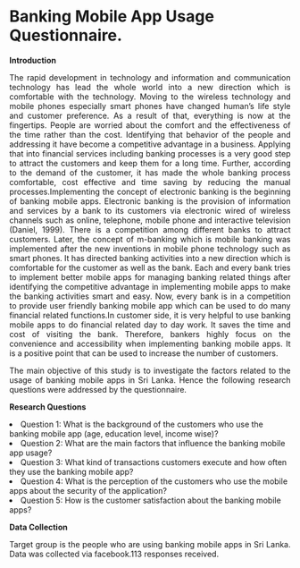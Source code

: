 # Banking Mobile App Usage Questionnaire.

<b>Introduction</b>

<p style="text-align:justify;">The rapid development in technology and information and communication technology has lead the whole world into a new direction which is comfortable with the technology. Moving to the wireless technology and mobile phones especially smart phones have changed human’s life style and customer preference. As a result of that, everything is now at the fingertips. People are worried about the comfort and the effectiveness of the time rather than the cost. Identifying that behavior of the people and addressing it have become a competitive advantage in a business. Applying that into financial services including banking processes is a very good step to attract the customers and keep them for a long time. Further, according to the demand of the customer, it has made the whole banking process comfortable, cost effective and time saving by reducing the manual processes.Implementing the concept of electronic banking is the beginning of banking mobile apps. Electronic banking is the provision of information and services by a bank to its customers via electronic wired of wireless channels such as online, telephone, mobile phone and interactive television (Daniel, 1999). There is a competition among different banks to attract customers. Later, the concept of m-banking which is mobile banking was implemented after the new inventions in mobile phone technology such as smart phones. It has directed banking activities into a new direction which is comfortable for the customer as well as the bank. Each and every bank tries to implement better mobile apps for managing banking related things after identifying the competitive advantage in implementing mobile apps to make the banking activities smart and easy. Now, every bank is in a competition to provide user friendly banking mobile app which can be used to do many financial related functions.In customer side, it is very helpful to use banking mobile apps to do financial related day to day work. It saves the time and cost of visiting the bank. Therefore, bankers highly focus on the convenience and accessibility when implementing banking mobile apps. It is a positive point that can be used to increase the number of customers.
  
<Objective>

<p style="text-align:justify;">The main objective of this study is to investigate the factors related to the usage of banking mobile apps in Sri Lanka. Hence the following research questions were addressed by the questionnaire.</p>

<b>Research Questions</b>

<li>Question 1: What is the background of the customers who use the banking mobile app (age, education level, income wise)?</li>
<li>Question 2: What are the main factors that influence the banking mobile app usage?</li>
<li>Question 3: What kind of transactions customers execute and how often they use the banking mobile app?</li>
<li>Question 4: What is the perception of the customers who use the mobile apps about the security of the application?</li>
<li>Question 5: How is the customer satisfaction about the banking mobile apps?</li>


<b>Data Collection</b>

<p style="text-align:justify;">Target group is the people who are using banking mobile apps in Sri Lanka. Data was collected via facebook.113 responses received.</p>

